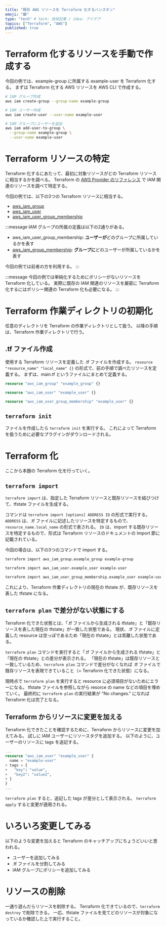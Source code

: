 ```yaml
---
title: "既存 AWS リソースを Terraform 化するハンズオン"
emoji: "🟪"
type: "tech" # tech: 技術記事 / idea: アイデア
topics: ["Terraform", "AWS"]
published: true
---
```


# Terraform 化するリソースを手動で作成する

今回の例では、example-group に所属する example-user を Terraform 化する。
まずは Terraform 化する AWS リソースを AWS CLI で作成する。

```sh
# IAM グループ作成
aws iam create-group --group-name example-group

# IAM ユーザー作成
aws iam create-user --user-name example-user

# IAM グループにユーザーを追加
aws iam add-user-to-group \
  --group-name example-group \
  --user-name example-user
```

# Terraform リソースの特定

Terraform 化するにあたって、最初に対象リソースがどの Terraform リソースに相当するかを調べる。
Terraform の [AWS Provider のリファレンス](https://registry.terraform.io/providers/hashicorp/aws/latest/docs) で IAM 関連のリソースを調べて特定する。

今回の例では、以下の3つの Terraform リソースに相当する。

- [aws_iam_group](https://registry.terraform.io/providers/hashicorp/aws/latest/docs/resources/iam_group)
- [aws_iam_user](https://registry.terraform.io/providers/hashicorp/aws/latest/docs/resources/iam_user)
- [aws_iam_user_group_membership](https://registry.terraform.io/providers/hashicorp/aws/latest/docs/resources/iam_user_group_membership)


:::message
IAM グループの所属の定義は以下の2通りがある。

- aws_iam_user_group_membership: **ユーザーが**どのグループに所属しているかを表す
- [aws_iam_group_membership](https://registry.terraform.io/providers/hashicorp/aws/latest/docs/resources/iam_group_membership): **グループに**どのユーザーが所属しているかを表す

今回の例では前者の方を利用する。
:::

:::message
今回の例では単純化するためにポリシーがないリソースを Terraform 化している。
実際に既存の IAM 関連のリソースを厳密に Terraform 化するにはポリシー関連の Terraform 化も必要になる。
:::


# Terraform 作業ディレクトリの初期化

任意のディレクトリを Terraform の作業ディレクトリとして扱う。
以降の手順は、Terraform 作業ディレクトリで行う。

## .tf ファイル作成

使用する Terraform リソースを定義した .tf ファイルを作成する。
`resource "resource_name" "local_name" {}` の形式で、前の手順で調べたリソースを定義する。
まずは、main.tf というファイルにまとめて定義する。

```tf:main.tf
resource "aws_iam_group" "example_group" {}

resource "aws_iam_user" "example_user" {}

resource "aws_iam_user_group_membership" "example_user" {}
```

## `terraform init`

ファイルを作成したら `terraform init` を実行する。
これによって Terraform を扱うために必要なプラグインがダウンロードされる。


# Terraform 化

ここから本題の Terraform 化を行っていく。

## `terraform import`

`terraform import` は、指定した Terraform リソースと既存リソースを結びつけて、tfstate ファイルを生成する。

コマンドは `terraform import [options] ADDRESS ID` の形式で実行する。
`ADDRESS` は、.tf ファイルに記述したリソースを特定するもので、 `resource_name.local_name` の形式で表される。
`ID` は、import する既存リソースを特定するもので、形式は Terraform リソースのドキュメントの Import 節に記載されている。

今回の場合は、以下の3つのコマンドで import する。

```sh
terraform import aws_iam_group.example_group example-group

terraform import aws_iam_user.example_user example-user

terraform import aws_iam_user_group_membership.example_user example-user/example-group
```

これにより、Terraform 作業ディレクトリの現在の tfstate が、既存リソースを表した tfstate になる。


## `terraform plan` で差分がない状態にする

Terraform 化できた状態とは、「.tf ファイルから生成される tfstate」と「既存リソースを表した現在の tfstate」が一致した状態である。
現状、.tf ファイルに定義した resource は空っぽであるため「現在の tfstate」とは乖離した状態である。

`terraform plan` コマンドを実行すると「.tf ファイルから生成される tfstate」と「現在の tfstate」との差分が表示される。
「現在の tfstate」は既存リソースと一致しているため、`terraform plan` コマンドで差分がなくなれば .tf ファイルで既存リソースを表現できていること（= Terraform 化できた状態）になる。

現時点で `terraform plan` を実行すると resource に必須項目がないためにエラーになる。
tfstate ファイルを参照しながら resorce の name などの項目を埋めていく。
最終的に `terraform plan` の実行結果が "No changes." になれば Terraform 化は完了となる。


## Terraform からリソースに変更を加える

Terraform 化できたことを確認するために、Terraform からリソースに変更を加えてみる。
試しに IAM ユーザーにリソースタグを追加する。
以下のように、ユーザーのリソースに tags を追記する。

```diff:main.tf
...
resource "aws_iam_user" "example_user" {
  name = "example-user"
+ tags = {
+   "key": "value",
+   "key2": "value2",
+ }
}
...
```

`terraform plan` すると、追記した tags が差分として表示される。
`terraform apply` すると変更が適用される。


# いろいろ変更してみる

以下のような変更を加えると Terraform のキャッチアップにちょうどいいと思われる。

- ユーザーを追加してみる
- .tf ファイルを分割してみる
- IAM グループにポリシーを追加してみる


# リソースの削除

一通り遊んだらリソースを削除する。
Terraform 化できているので、`terraform destroy` で削除できる。
一応、tfstate ファイルを見てどのリソースが対象になっているか確認した上で実行すること。
